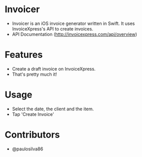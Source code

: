 # Invoicer
* Invoicer is an iOS invoice generator written in Swift. It uses InvoiceXpress's API to create invoices.
* API Documentation (http://invoicexpress.com/api/overview)

# Features
* Create a draft invoice on InvoiceXpress.
* That's pretty much it!

# Usage
* Select the date, the client and the item.
* Tap 'Create Invoice'

# Contributors
* @paulosilva86
